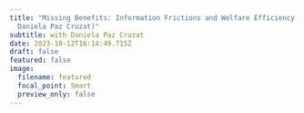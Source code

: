```yaml
---
title: "Missing Benefits: Information Frictions and Welfare Efficiency (with
  Daniela Paz Cruzat)"
subtitle: with Daniela Paz Cruzat
date: 2023-10-12T16:14:49.715Z
draft: false
featured: false
image:
  filename: featured
  focal_point: Smart
  preview_only: false
---
```

